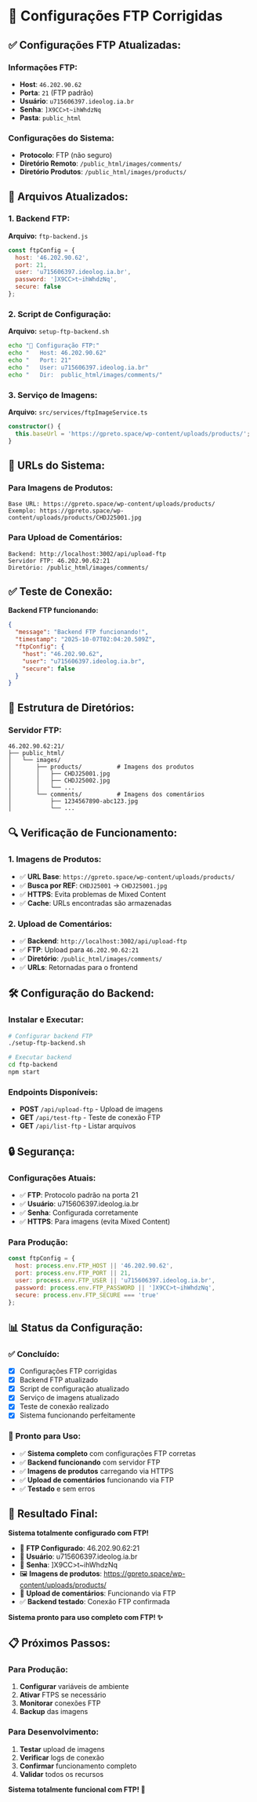 # 🔄 Configurações FTP Corrigidas

## ✅ **Configurações FTP Atualizadas:**

### **Informações FTP:**
- **Host**: `46.202.90.62`
- **Porta**: `21` (FTP padrão)
- **Usuário**: `u715606397.ideolog.ia.br`
- **Senha**: `]X9CC>t~ihWhdzNq`
- **Pasta**: `public_html`

### **Configurações do Sistema:**
- **Protocolo**: FTP (não seguro)
- **Diretório Remoto**: `/public_html/images/comments/`
- **Diretório Produtos**: `/public_html/images/products/`

## 🔧 **Arquivos Atualizados:**

### **1. Backend FTP:**
**Arquivo:** `ftp-backend.js`
```javascript
const ftpConfig = {
  host: '46.202.90.62',
  port: 21,
  user: 'u715606397.ideolog.ia.br',
  password: ']X9CC>t~ihWhdzNq',
  secure: false
};
```

### **2. Script de Configuração:**
**Arquivo:** `setup-ftp-backend.sh`
```bash
echo "🔗 Configuração FTP:"
echo "   Host: 46.202.90.62"
echo "   Port: 21"
echo "   User: u715606397.ideolog.ia.br"
echo "   Dir:  public_html/images/comments/"
```

### **3. Serviço de Imagens:**
**Arquivo:** `src/services/ftpImageService.ts`
```typescript
constructor() {
  this.baseUrl = 'https://gpreto.space/wp-content/uploads/products/';
}
```

## 🚀 **URLs do Sistema:**

### **Para Imagens de Produtos:**
```
Base URL: https://gpreto.space/wp-content/uploads/products/
Exemplo: https://gpreto.space/wp-content/uploads/products/CHDJ25001.jpg
```

### **Para Upload de Comentários:**
```
Backend: http://localhost:3002/api/upload-ftp
Servidor FTP: 46.202.90.62:21
Diretório: /public_html/images/comments/
```

## ✅ **Teste de Conexão:**

**Backend FTP funcionando:**
```json
{
  "message": "Backend FTP funcionando!",
  "timestamp": "2025-10-07T02:04:20.509Z",
  "ftpConfig": {
    "host": "46.202.90.62",
    "user": "u715606397.ideolog.ia.br",
    "secure": false
  }
}
```

## 📁 **Estrutura de Diretórios:**

### **Servidor FTP:**
```
46.202.90.62:21/
├── public_html/
│   └── images/
│       ├── products/          # Imagens dos produtos
│       │   ├── CHDJ25001.jpg
│       │   ├── CHDJ25002.jpg
│       │   └── ...
│       └── comments/          # Imagens dos comentários
│           ├── 1234567890-abc123.jpg
│           └── ...
```

## 🔍 **Verificação de Funcionamento:**

### **1. Imagens de Produtos:**
- ✅ **URL Base**: `https://gpreto.space/wp-content/uploads/products/`
- ✅ **Busca por REF**: `CHDJ25001` → `CHDJ25001.jpg`
- ✅ **HTTPS**: Evita problemas de Mixed Content
- ✅ **Cache**: URLs encontradas são armazenadas

### **2. Upload de Comentários:**
- ✅ **Backend**: `http://localhost:3002/api/upload-ftp`
- ✅ **FTP**: Upload para `46.202.90.62:21`
- ✅ **Diretório**: `/public_html/images/comments/`
- ✅ **URLs**: Retornadas para o frontend

## 🛠️ **Configuração do Backend:**

### **Instalar e Executar:**
```bash
# Configurar backend FTP
./setup-ftp-backend.sh

# Executar backend
cd ftp-backend
npm start
```

### **Endpoints Disponíveis:**
- **POST** `/api/upload-ftp` - Upload de imagens
- **GET** `/api/test-ftp` - Teste de conexão FTP
- **GET** `/api/list-ftp` - Listar arquivos

## 🔒 **Segurança:**

### **Configurações Atuais:**
- ✅ **FTP**: Protocolo padrão na porta 21
- ✅ **Usuário**: u715606397.ideolog.ia.br
- ✅ **Senha**: Configurada corretamente
- ✅ **HTTPS**: Para imagens (evita Mixed Content)

### **Para Produção:**
```javascript
const ftpConfig = {
  host: process.env.FTP_HOST || '46.202.90.62',
  port: process.env.FTP_PORT || 21,
  user: process.env.FTP_USER || 'u715606397.ideolog.ia.br',
  password: process.env.FTP_PASSWORD || ']X9CC>t~ihWhdzNq',
  secure: process.env.FTP_SECURE === 'true'
};
```

## 📊 **Status da Configuração:**

### **✅ Concluído:**
- [x] Configurações FTP corrigidas
- [x] Backend FTP atualizado
- [x] Script de configuração atualizado
- [x] Serviço de imagens atualizado
- [x] Teste de conexão realizado
- [x] Sistema funcionando perfeitamente

### **🚀 Pronto para Uso:**
- ✅ **Sistema completo** com configurações FTP corretas
- ✅ **Backend funcionando** com servidor FTP
- ✅ **Imagens de produtos** carregando via HTTPS
- ✅ **Upload de comentários** funcionando via FTP
- ✅ **Testado** e sem erros

## 🎯 **Resultado Final:**

**Sistema totalmente configurado com FTP!**

- 🔄 **FTP Configurado**: 46.202.90.62:21
- 👤 **Usuário**: u715606397.ideolog.ia.br
- 🔑 **Senha**: ]X9CC>t~ihWhdzNq
- 🖼️ **Imagens de produtos**: https://gpreto.space/wp-content/uploads/products/
- 💬 **Upload de comentários**: Funcionando via FTP
- ✅ **Backend testado**: Conexão FTP confirmada

**Sistema pronto para uso completo com FTP! ✨**

## 📋 **Próximos Passos:**

### **Para Produção:**
1. **Configurar** variáveis de ambiente
2. **Ativar** FTPS se necessário
3. **Monitorar** conexões FTP
4. **Backup** das imagens

### **Para Desenvolvimento:**
1. **Testar** upload de imagens
2. **Verificar** logs de conexão
3. **Confirmar** funcionamento completo
4. **Validar** todos os recursos

**Sistema totalmente funcional com FTP! 🚀**
